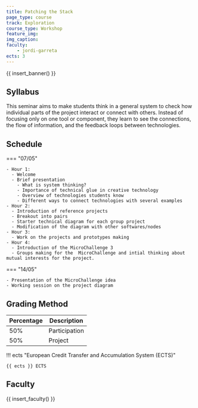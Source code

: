 ```yaml
---
title: Patching the Stack
page_type: course
track: Exploration
course_type: Workshop
feature_img: 
img_caption: 
faculty:
    - jordi-garreta
ects: 3
---
```


{{ insert_banner() }}

## Syllabus

This seminar aims to make students think in a general system to check how individual parts of the project interact or connect with others. Instead of focusing only on one tool or component, they learn to see the connections, the flow of information, and the feedback loops between technologies. 


## Schedule

=== "07/05"

    - Hour 1: 
      - Welcome
      - Brief presentation
        - What is system thinking?
        - Importance of technical glue in creative technology
        - Overview of technologies students know
        - Different ways to connect technologies with several examples 
    - Hour 2:
      - Introduction of reference projects 
      - Breakout into pairs
      - Starter technical diagram for each group project
      - Modification of the diagram with other softwares/nodes
    - Hour 3:
      - Work on the projects and prototypes making
    - Hour 4:
      - Introduction of the MicroChallenge 3
      - Groups making for the  MicroChallenge and intial thinking about mutual interests for the project.

=== "14/05"

    - Presentation of the MicroChallenge idea
    - Working session on the project diagram


## Grading Method

| Percentage  | Description                         |
| ----------- | ------------------------------------|
| 50%         | Participation                     |
| 50%         | Project    |

!!! ects "European Credit Transfer and Accumulation System (ECTS)"

    {{ ects }} ECTS


## Faculty

{{ insert_faculty() }}
